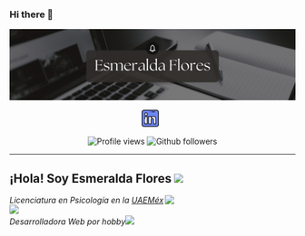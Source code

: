 ### Hi there 👋

<img id="img-perfil" src="Esmeralda Flores.png" class="img-thumbnail rounded-circle" alt="Foto de perfil">


<p align='center'>
  <a href="www.linkedin.com/in/esmeraldafloresk"><img height="30" src="https://raw.githubusercontent.com/8bithemant/8bithemant/master/linkedin.png?raw=true"></a>&nbsp;&nbsp;


 <div align="center">
	<img src="https://komarev.com/ghpvc/?username=EsmeraldaFloreSK&color=blue&style=for-the-badge" alt="Profile views"/>
	<img src="https://img.shields.io/github/followers/EsmeraldaFloreSK?style=for-the-badge&logo=github&color=blue" alt="Github followers"/> 
</div>

****
<h2> ¡Hola! Soy Esmeralda Flores <img src="https://media.giphy.com/media/ehC4SqtNcEeLAiu66w/giphy.gif" width="50"></h2>
<img align='right' src="https://media.giphy.com/media/4EbPq54Rbx5UvBXsRx/giphy.gif" width="230">
<p><em>Licenciatura en Psicología en la <a href="">UAEMéx</a><img src="https://media.giphy.com/media/Ieo88333eatH73xKQG/giphy.gif" width="30"></br>Desarrolladora Web por hobby<img src="https://media.giphy.com/media/Ieo88333eatH73xKQG/giphy.gif" width="30"> 


<!--
**EsmeraldaFloreSK/EsmeraldaFloreSK** is a ✨ _special_ ✨ repository because its `README.md` (this file) appears on your GitHub profile.

Here are some ideas to get you started:

- 🔭 I’m currently working on ...
- 🌱 I’m currently learning ...
- 👯 I’m looking to collaborate on ...
- 🤔 I’m looking for help with ...
- 💬 Ask me about ...
- 📫 How to reach me: ...
- 😄 Pronouns: ...
- ⚡ Fun fact: ...
--!> 
